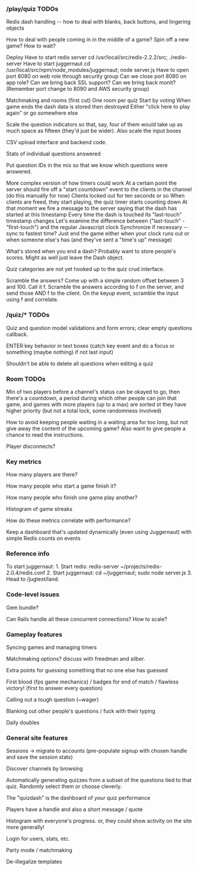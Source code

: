 ### /play/quiz TODOs ###

Redis dash handling -- how to deal with blanks, back buttons, and lingering objects

How to deal with people coming in in the middle of a game? Spin off a new game? How to wait?

Deploy
	Have to start redis server
		cd /usr/local/src/redis-2.2.2/src; ./redis-server 
	Have to start juggernaut
		cd /usr/local/src/npm/node_modules/juggernaut; node server.js
	Have to open port 8080 on web role through security group
	Can we close port 8080 on app role?
	Can we bring back SSL support?
	Can we bring back monit? (Remember port change to 8090 and AWS security group)

Matchmaking and rooms (first cut)
	One room per quiz
	Start by voting
	When game ends the dash data is stored then destroyed
	Either "click here to play again" or go somewhere else
	
Scale the question indicators so that, say, four of them would take up as much space as fifteen (they'd just be wider).
	Also scale the input boxes

CSV upload interface and backend code.

Stats of individual questions answered

Put question IDs in the mix so that we know which questions were answered.

More complex version of how timers could work
	At a certain point the server should fire off a "start countdown" event to the clients in the channel (do this manually for now)
	Clients locked out for ten seconds or so
	When clients are freed, they start playing, the quiz timer starts counting down
	At that moment we fire a message to the server saying that the dash has started at this timestamp
	Every time the dash is touched its "last-touch" timestamp changes
	Let's examine the difference between ("last-touch" - "first-touch") and the regular Javascript clock
	Synchronize if necessary -- sync to fastest time?
	Just end the game either when your clock runs out or when someone else's has (and they've sent a "time's up" message)

What's stored when you end a dash?
	Probably want to store people's scores. Might as well just leave the Dash object.

Quiz categories are not yet hooked up to the quiz crud interface.

Scramble the answers?
	Come up with a simple random offset between 3 and 100. Call it f.
	Scramble the answers according to f on the server, and send those
	AND f to the client. On the keyup event, scramble the input using f
	and correlate.

### /quiz/* TODOs ###

Quiz and question model validations and form errors; clear empty questions callback.

ENTER key behavior in text boxes (catch key event and do a focus or something (maybe nothing) if not last input)

Shouldn't be able to delete all questions when editing a quiz

### Room TODOs ###

Min of two players before a channel's status can be okayed to go, then there's a countdown, a period during which other people can join that game, and games with more players (up to a max) are sorted st they have higher priority (but not a total lock, some randomness involved)

How to avoid keeping people waiting in a waiting area for too long, but not give away the content of the upcoming game? Also want to give people a chance to read the instructions.

Player disconnects?

### Key metrics ###

How many players are there?

How many people who start a game finish it?

How many people who finish one game play another?

Histogram of game streaks

How do these metrics correlate with performance?

Keep a dashboard that's updated dynamically (even using Juggernaut) with simple Redis counts on events

### Reference info ###

To start juggernaut:
	1. Start redis: redis-server ~/projects/redis-2.0.4/redis.conf
	2. Start juggernaut: cd ~/juggernaut; sudo node server.js
	3. Head to /jugtest/land.

### Code-level issues ###

Gem bundle?

Can Rails handle all these concurrent connections? How to scale?

### Gameplay features ###

Syncing games and managing timers

Matchmaking options? discuss with freedman and silber.

Extra points for guessing something that no one else has guessed

First blood (fps game mechanics) / badges for end of match / flawless victory! (first to answer every question)

Calling out a tough question (~wager)

Blanking out other people's questions / fuck with their typing

Daily doubles

### General site features ###

Sessions -> migrate to accounts (pre-populate signup with chosen handle and save the session stats)

Discover channels by browsing

Automatically generating quizzes from a subset of the questions tied to that quiz. Randomly select them or choose cleverly.

The "quizdash" is the dashboard of _your_ quiz performance

Players have a handle and also a short message / quote

Histogram with everyone's progress. or, they could show activity on the site more generally!

Login for users, stats, etc.

Party mode / matchmaking

De-illegalize templates
